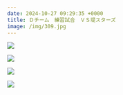 ```yaml
---
date: 2024-10-27 09:29:35 +0000
title: Ｄチーム　練習試合　ＶＳ堤スターズ
image: /img/309.jpg
---
```

![](/img/310jpg)

![](/img/311.jpg)

![](/img/312.jpg)

![](/img/313.jpg)
